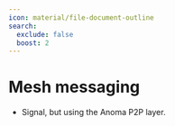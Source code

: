 ```yaml
---
icon: material/file-document-outline
search:
  exclude: false
  boost: 2
---
```


# Mesh messaging

- Signal, but using the Anoma P2P layer.
